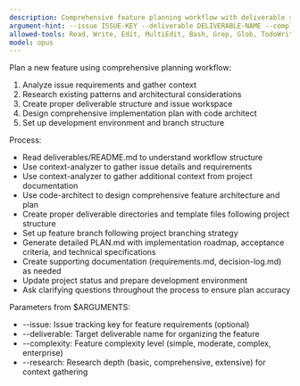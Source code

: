 ```yaml
---
description: Comprehensive feature planning workflow with deliverable setup
argument-hint: --issue ISSUE-KEY --deliverable DELIVERABLE-NAME --complexity LEVEL --research DEPTH
allowed-tools: Read, Write, Edit, MultiEdit, Bash, Grep, Glob, TodoWrite, Task
model: opus
---
```


Plan a new feature using comprehensive planning workflow:

1. Analyze issue requirements and gather context
2. Research existing patterns and architectural considerations
3. Create proper deliverable structure and issue workspace
4. Design comprehensive implementation plan with code architect
5. Set up development environment and branch structure

Process:

- Read deliverables/README.md to understand workflow structure
- Use context-analyzer to gather issue details and requirements
- Use context-analyzer to gather additional context from project documentation
- Use code-architect to design comprehensive feature architecture and plan
- Create proper deliverable directories and template files following project structure
- Set up feature branch following project branching strategy
- Generate detailed PLAN.md with implementation roadmap, acceptance criteria, and technical specifications
- Create supporting documentation (requirements.md, decision-log.md) as needed
- Update project status and prepare development environment
- Ask clarifying questions throughout the process to ensure plan accuracy

Parameters from $ARGUMENTS:

- --issue: Issue tracking key for feature requirements (optional)
- --deliverable: Target deliverable name for organizing the feature
- --complexity: Feature complexity level (simple, moderate, complex, enterprise)
- --research: Research depth (basic, comprehensive, extensive) for context gathering

